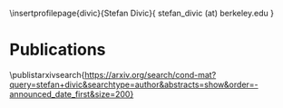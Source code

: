 \insertprofilepage{divic}{Stefan Divic}{ stefan_divic (at) berkeley.edu }

# Publications

\publistarxivsearch{https://arxiv.org/search/cond-mat?query=stefan+divic&searchtype=author&abstracts=show&order=-announced_date_first&size=200}
